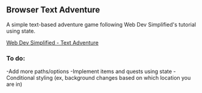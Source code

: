 ## Browser Text Adventure

A simple text-based adventure game following Web Dev Simplified's tutorial using state. 

[Web Dev Simplified - Text Adventure](https://www.youtube.com/watch?v=R1S_NhKkvGA)

### To do:
-Add more paths/options
-Implement items and quests using state
-Conditional styling (ex, background changes based on which location you are in)
